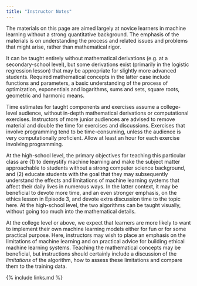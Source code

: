 ```yaml
---
title: "Instructor Notes"
---
```


The materials on this page are aimed largely at novice learners in machine learning without a strong quantitative 
background. The emphasis of the materials is on understanding the process and related issues and problems that 
might arise, rather than mathematical rigor. 

It can be taught entirely without mathematical derivations (e.g. at a secondary-school level), but some derivations
exist (primarily in the logistic regression lesson) that may be appropriate for slightly more advanced students. 
Required mathematical concepts in the latter case include functions and parameters, a basic understanding of the process of 
optimization, exponentials and logarithms, sums and sets, square roots, geometric and harmonic means. 

Time estimates for taught components and exercises assume a college-level audience, without in-depth mathematical 
derivations or computational exercises. Instructors of more junior audiences are advised to remove material and double 
the time for exercises and discussions. Exercises that involve programming tend to be time-consuming, unless the audience 
is very computationally proficient. Allow at least an hour for each exercise involving programming. 

At the high-school level, the primary objectives for teaching this particular class are (1) to demystify machine learning 
and make the subject matter approachable to students without a strong computer science background, and (2) educate students 
with the goal that they may subsequently understand the effects and limitations of machine learning systems that affect their 
daily lives in numerous ways. 
In the latter context, it may be beneficial to devote more time, and an even stronger emphasis, on the ethics lesson in 
Episode 3, and devote extra discussion time to the topic here. At the high-school level, the two algorithms can be taught 
visually, without going too much into the mathematical details.

At the college level or above, we expect that learners are more likely to want to implement their own machine learning models 
either for fun or for some practical purpose. Here, instructors may wish to place an emphasis on the limitations of machine learning 
and on practical advice for building ethical machine learning systems. Teaching the mathematical concepts may be beneficial, but 
instructions should certainly include a discussion of the _limitations_ of the algorithm, how to assess these limitations and 
compare them to the training data.   



{% include links.md %}
